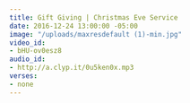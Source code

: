 ```yaml
---
title: Gift Giving | Christmas Eve Service
date: 2016-12-24 13:00:00 -05:00
image: "/uploads/maxresdefault (1)-min.jpg"
video_id:
- bHU-ov0esz8
audio_id:
- http://a.clyp.it/0u5ken0x.mp3
verses:
- none
---
```


